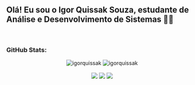 ## Olá! Eu sou o Igor Quissak Souza, estudante de Análise e Desenvolvimento de Sistemas 👋🫡
<br>

<!--
**igorquissak/igorquissak** is a ✨ _special_ ✨ repository because its `README.md` (this file) appears on your GitHub profile.

Here are some ideas to get you started:

- 🔭 I’m currently working on ...
- 🌱 I’m currently learning ...
- 👯 I’m looking to collaborate on ...
- 🤔 I’m looking for help with ...
- 💬 Ask me about ...
- 📫 How to reach me: ...
- 😄 Pronouns: ...
- ⚡ Fun fact: ...
-->
<h3>GitHub Stats:</h3>

<div align = "center">
<img src="https://github-readme-stats-swart-rho.vercel.app/api?username=igorquissak&show_icons=true&theme=dark&include_all_commits=true" alt="igorquissak">
<img src="https://github-readme-stats-swart-rho.vercel.app/api/top-langs/?username=igorquissak&show_icons=true&theme=dark&layout=compact" alt="igorquissak">
</div>
</br>

<div align = "center">
<a href = "mailto:igorquissak1@gmail.com"><img src="https://img.shields.io/badge/-Gmail-%23333?style=for-the-badge&logo=gmail&logoColor=white" target="blank"></a> 
<a href="https://www.linkedin.com/in/igorquissaksouza/" target="_blank"><img src="https://img.shields.io/badge/-LinkedIn-%230077B5?style=for-the-badge&logo=linkedin&logoColor=white" target="blank"></a> 
<a href="https://instagram.com/quissak_igor" target="_blank"><img src="https://img.shields.io/badge/-Instagram-%23E4405F?style=for-the-badge&logo=instagram&logoColor=white" target="blank"></a>
</div>
